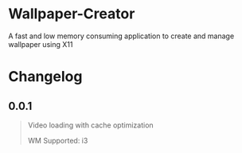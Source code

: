 # Wallpaper-Creator
A fast and low memory consuming application to create and manage wallpaper using X11

# Changelog

## 0.0.1

> Video loading with cache optimization
>
> WM Supported: i3